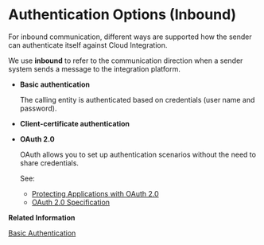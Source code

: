 <!-- loio5495ee0775004999a73ce72a074d6fc7 -->

# Authentication Options \(Inbound\)

For inbound communication, different ways are supported how the sender can authenticate itself against Cloud Integration.

We use **inbound** to refer to the communication direction when a sender system sends a message to the integration platform.

-   **Basic authentication**

    The calling entity is authenticated based on credentials \(user name and password\).

-   **Client-certificate authentication** 

-   **OAuth 2.0**

    OAuth allows you to set up authentication scenarios without the need to share credentials.

    See:

    -   [Protecting Applications with OAuth 2.0](https://help.hana.ondemand.com/help/frameset.htm?b7b589334d444293a2a91e0ef4234136.html)
    -   [OAuth 2.0 Specification](https://oauth.net/2/) 


**Related Information**  


[Basic Authentication](basic-authentication-2c4c2d9.md "Basic authentication allows a client to authenticate itself against the server based on user credentials.")

